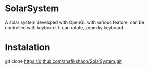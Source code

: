 # SolarSystem
 A solar system developed with OpenGL with various feature, can be controlled with keyboard. It can rotate, zoom by keyboard. 
 
# Instalation
git clone https://github.com/shafikshaon/SolarSystem.git
